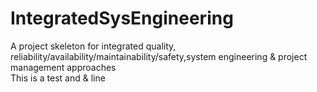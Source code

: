 # IntegratedSysEngineering
A project skeleton for integrated quality, reliability/availability/maintainability/safety,system engineering &amp; project management approaches  
This is a test and & line
